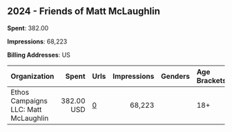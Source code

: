 ## 2024 - Friends of Matt McLaughlin 
**Spent**: 382.00

**Impressions**: 68,223

**Billing Addresses**: US

|Organization|Spent|Urls|Impressions|Genders|Age Brackets|Country Codes|
|:---|---:|:---|---:|:---|:---|:---|
|Ethos Campaigns LLC: Matt McLaughlin|382.00 USD|[0](https://www.snap.com/political-ads/asset/e99e6cce3ddd9737b2bf45d2d2b0869b3f221874c4424ee47f2f6f2879fea3fd?mediaType=mp4)|68,223||18+|united states|
